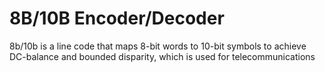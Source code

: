 # 8B/10B Encoder/Decoder
8b/10b is a line code that maps 8-bit words to 10-bit symbols to achieve DC-balance and bounded disparity, which is used for telecommunications
